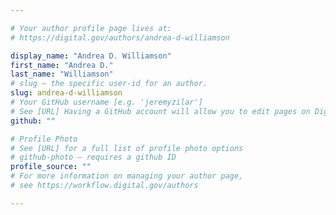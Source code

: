 ```yaml
---

# Your author profile page lives at:
# https://digital.gov/authors/andrea-d-williamson

display_name: "Andrea D. Williamson"
first_name: "Andrea D."
last_name: "Williamson"
# slug — the specific user-id for an author.
slug: andrea-d-williamson
# Your GitHub username [e.g. 'jeremyzilar']
# See [URL] Having a GitHub account will allow you to edit pages on DigitalGov. The image used in your GitHub account can also be used to populate your digital.gov profile photo.
github: ""

# Profile Photo
# See [URL] for a full list of profile photo options
# github-photo — requires a github ID
profile_source: ""
# For more information on managing your author page,
# see https://workflow.digital.gov/authors

---
```

